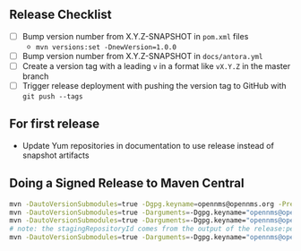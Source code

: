 ## Release Checklist

- [ ] Bump version number from X.Y.Z-SNAPSHOT in `pom.xml` files
  - `mvn versions:set -DnewVersion=1.0.0`
- [ ] Bump version number from X.Y.Z-SNAPSHOT in `docs/antora.yml`
- [ ] Create a version tag with a leading `v` in a format like `vX.Y.Z` in the master branch
- [ ] Trigger release deployment with pushing the version tag to GitHub with `git push --tags`

## For first release

* Update Yum repositories in documentation to use release instead of snapshot artifacts

## Doing a Signed Release to Maven Central

```bash
mvn -DautoVersionSubmodules=true -Dgpg.keyname=opennms@opennms.org -Prelease release:clean release:prepare
mvn -DautoVersionSubmodules=true -Darguments=-Dgpg.keyname="opennms@opennms.org" -Dgpg.keyname="opennms@opennms.org" -Prelease install deploy
mvn -DautoVersionSubmodules=true -Darguments=-Dgpg.keyname="opennms@opennms.org" -Dgpg.keyname="opennms@opennms.org" -Prelease release:perform
# note: the stagingRepositoryId comes from the output of the release:perform step
mvn -DautoVersionSubmodules=true -Darguments=-Dgpg.keyname="opennms@opennms.org" -Dgpg.keyname="opennms@opennms.org" -Prelease nexus-staging:release -DstagingRepositoryId=orgopennms-XXXX
```
